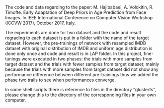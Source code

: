 The code and data regarding to the paper: 
M. Hajibabaei, A. Volokitin, R. Timofte. Early Adaptation of Deep Priors in Age Prediction from Face Images. In IEEE International Conference on Computer Vision Workshop (ICCVW 2017), October 2017, Italy.

The experiments are done for two dataset and the code and result regrading to each dataset is put in a folder with the name of the target dataset. However, the pre-trainings of network with resampled IMDB dataset with original distribution of IMDB and uniform age distribution is done only once and code and result is in LAP folder.
In this project, fine-tunings were executed in two phases: the trials with more samples from target dataset and the trials with fewer samples from target dataset; mainly because the trials with more samples from target dataset did not show any performance difference between different pre-trainings thus we added the phase two trails to see when performances converge.

In some shell scripts there is reference to files in the directory "glusterfs", please change this to the directory of the corresponding files in your own computer.
